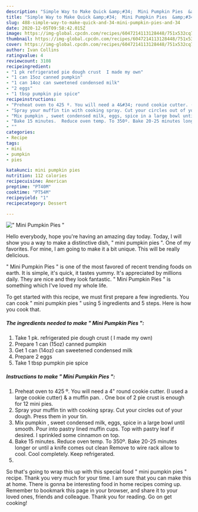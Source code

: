 ```yaml
---
description: "Simple Way to Make Quick &amp;#34;  Mini Pumpkin Pies  &amp;#34;"
title: "Simple Way to Make Quick &amp;#34;  Mini Pumpkin Pies  &amp;#34;"
slug: 488-simple-way-to-make-quick-and-34-mini-pumpkin-pies-and-34
date: 2020-12-05T09:58:42.015Z
image: https://img-global.cpcdn.com/recipes/6047214113128448/751x532cq70/mini-pumpkin-pies-recipe-main-photo.jpg
thumbnail: https://img-global.cpcdn.com/recipes/6047214113128448/751x532cq70/mini-pumpkin-pies-recipe-main-photo.jpg
cover: https://img-global.cpcdn.com/recipes/6047214113128448/751x532cq70/mini-pumpkin-pies-recipe-main-photo.jpg
author: Ivan Collins
ratingvalue: 4
reviewcount: 3108
recipeingredient:
- "1 pk refrigerated pie dough crust  I made my own"
- "1 can 15oz canned pumpkin"
- "1 can 14oz can sweetened condensed milk"
- "2 eggs"
- "1 tbsp pumpkin pie spice"
recipeinstructions:
- "Preheat oven to 425 º. You will need a 4&#34; round cookie cutter. (I used a large cookie cutter) &amp; a muffin pan. . One box of 2 pie crust is enough for 12 mini pies."
- "Spray your muffin tin with cooking spray. Cut your circles out of your dough. Press them in your tin."
- "Mix pumpkin , sweet condensed milk, eggs, spice in a large bowl until smooth.  Pour into pastry lined muffin cups. Top with pastry leaf if desired.  I sprinkled some cinnamon on top."
- "Bake 15 minutes.  Reduce oven temp. To 350º. Bake 20-25 minutes longer or until a knife comes out clean Remove to wire rack allow to cool. Cool completely.  Keep refrigerated."
- ""
categories:
- Recipe
tags:
- mini
- pumpkin
- pies

katakunci: mini pumpkin pies 
nutrition: 112 calories
recipecuisine: American
preptime: "PT40M"
cooktime: "PT54M"
recipeyield: "1"
recipecategory: Dessert

---
```



![&#34;  Mini Pumpkin Pies  &#34;](https://img-global.cpcdn.com/recipes/6047214113128448/751x532cq70/mini-pumpkin-pies-recipe-main-photo.jpg)

Hello everybody, hope you're having an amazing day today. Today, I will show you a way to make a distinctive dish, &#34;  mini pumpkin pies  &#34;. One of my favorites. For mine, I am going to make it a bit unique. This will be really delicious.

&#34;  Mini Pumpkin Pies  &#34; is one of the most favored of recent trending foods on earth. It is simple, it's quick, it tastes yummy. It's appreciated by millions daily. They are nice and they look fantastic. &#34;  Mini Pumpkin Pies  &#34; is something which I've loved my whole life.




To get started with this recipe, we must first prepare a few ingredients. You can cook &#34;  mini pumpkin pies  &#34; using 5 ingredients and 5 steps. Here is how you cook that.

<!--inarticleads1-->

##### The ingredients needed to make &#34;  Mini Pumpkin Pies  &#34;:

1. Take 1 pk. refrigerated pie dough crust ( I made my own)
1. Prepare 1 can (15oz) canned pumpkin
1. Get 1 can (14oz) can sweetened condensed milk
1. Prepare 2 eggs
1. Take 1 tbsp pumpkin pie spice




<!--inarticleads2-->

##### Instructions to make &#34;  Mini Pumpkin Pies  &#34;:

1. Preheat oven to 425 º. You will need a 4&#34; round cookie cutter. (I used a large cookie cutter) &amp; a muffin pan. . One box of 2 pie crust is enough for 12 mini pies.
1. Spray your muffin tin with cooking spray. Cut your circles out of your dough. Press them in your tin.
1. Mix pumpkin , sweet condensed milk, eggs, spice in a large bowl until smooth.  Pour into pastry lined muffin cups. Top with pastry leaf if desired.  I sprinkled some cinnamon on top.
1. Bake 15 minutes.  Reduce oven temp. To 350º. Bake 20-25 minutes longer or until a knife comes out clean Remove to wire rack allow to cool. Cool completely.  Keep refrigerated.
1. 




So that's going to wrap this up with this special food &#34;  mini pumpkin pies  &#34; recipe. Thank you very much for your time. I am sure that you can make this at home. There is gonna be interesting food in home recipes coming up. Remember to bookmark this page in your browser, and share it to your loved ones, friends and colleague. Thank you for reading. Go on get cooking!
